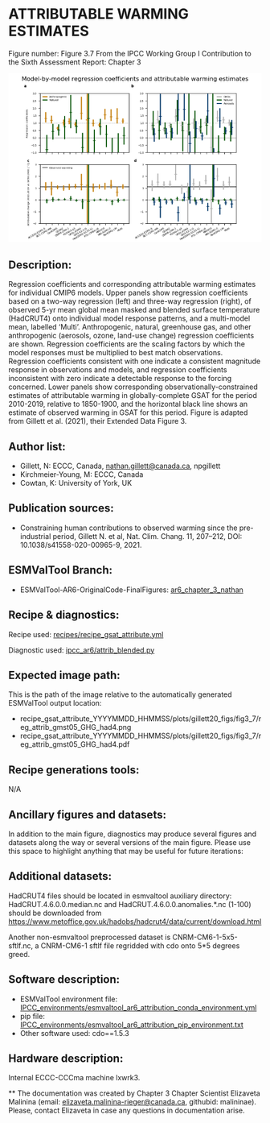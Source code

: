 
ATTRIBUTABLE WARMING ESTIMATES
============

Figure number: Figure 3.7
From the IPCC Working Group I Contribution to the Sixth Assessment Report: Chapter 3

![Figure 3.7](../images/ar6_wg1_chap3_fig3_7_attributable_warming_estimates.png?raw=true)


Description:
------------
Regression coefficients and corresponding attributable warming estimates for individual CMIP6 models. Upper panels show regression coefficients based on a two-way regression (left) and three-way regression (right), of observed 5-yr mean global mean masked and blended surface temperature (HadCRUT4) onto individual model response patterns, and a multi-model mean, labelled ‘Multi’. Anthropogenic, natural, greenhouse gas, and other anthropogenic (aerosols, ozone, land-use change) regression coefficients are shown. Regression coefficients are the scaling factors by which the model responses must be multiplied to best match observations. Regression coefficients consistent with one indicate a consistent magnitude response in observations and models, and regression coefficients inconsistent with zero indicate a detectable response to the forcing concerned. Lower panels show corresponding observationally-constrained estimates of attributable warming in globally-complete GSAT for the period 2010-2019, relative to 1850-1900, and the horizontal black line shows an estimate of observed warming in GSAT for this period. Figure is adapted from Gillett et al. (2021), their Extended Data Figure 3.


Author list:
------------
- Gillett, N: ECCC, Canada, nathan.gillett@canada.ca, npgillett
- Kirchmeier-Young, M: ECCC, Canada
- Cowtan, K: University of York, UK


Publication sources:
--------------------
- Constraining human contributions to observed warming since the pre-industrial period, Gillett N. et al, Nat. Clim. Chang. 11, 207–212, DOI: 10.1038/s41558-020-00965-9, 2021. 


ESMValTool Branch:
------------------
- ESMValTool-AR6-OriginalCode-FinalFigures: [ar6_chapter_3_nathan](https://github.com/ESMValGroup/ESMValTool-AR6-OriginalCode-FinalFigures/tree/ar6_chapter_3_nathan)


Recipe & diagnostics:
---------------------
Recipe used: [recipes/recipe_gsat_attribute.yml](https://github.com/ESMValGroup/ESMValTool-AR6-OriginalCode-FinalFigures/blob/ar6_chapter_3_nathan/esmvaltool/recipes/recipe_gsat_attribute.yml)

Diagnostic used: [ipcc_ar6/attrib_blended.py](https://github.com/ESMValGroup/ESMValTool-AR6-OriginalCode-FinalFigures/tree/ar6_chapter_3_nathan/esmvaltool/ipcc_ar6/attrib_blended.py)


Expected image path:
--------------------
This is the path of the image relative to the automatically generated ESMValTool output location:
- recipe_gsat_attribute_YYYYMMDD_HHMMSS/plots/gillett20_figs/fig3_7/reg_attrib_gmst05_GHG_had4.png
- recipe_gsat_attribute_YYYYMMDD_HHMMSS/plots/gillett20_figs/fig3_7/reg_attrib_gmst05_GHG_had4.pdf


Recipe generations tools: 
-------------------------
N/A


Ancillary figures and datasets:
-------------------------------
In addition to the main figure, diagnostics may produce several figures and datasets along the way or several versions of the main figure. Please use this space to highlight anything that may be useful for future iterations:


Additional datasets:
--------------------
HadCRUT4 files should be located in esmvaltool auxiliary directory:
HadCRUT.4.6.0.0.median.nc and HadCRUT.4.6.0.0.anomalies.*.nc (1-100) should be downloaded from https://www.metoffice.gov.uk/hadobs/hadcrut4/data/current/download.html 

Another non-esmvaltool preprocessed dataset is CNRM-CM6-1-5x5-sftlf.nc, a CNRM-CM6-1 sftlf file regridded with cdo onto 5*5 degrees greed. 
 
Software description:
---------------------
- ESMValTool environment file: [IPCC_environments/esmvaltool_ar6_attribution_conda_environment.yml](https://github.com/ESMValGroup/ESMValTool-AR6-OriginalCode-FinalFigures/blob/main/IPCC_environments/esmvaltool_ar6_attribution_conda_environment.yml)
- pip file: [IPCC_environments/esmvaltool_ar6_attribution_pip_environment.txt](https://github.com/ESMValGroup/ESMValTool-AR6-OriginalCode-FinalFigures/blob/main/IPCC_environments/esmvaltool_ar6_attribution_pip_environment.txt)
- Other software used: cdo==1.5.3


Hardware description:
---------------------
Internal ECCC-CCCma machine lxwrk3.

** The documentation was created by Chapter 3 Chapter Scientist Elizaveta Malinina (email: elizaveta.malinina-rieger@canada.ca, githubid: malininae). Please, contact Elizaveta in case any questions in documentation arise.
